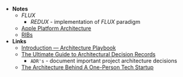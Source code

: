 - **Notes**
	- *FLUX*
		- *REDUX* - implementation of *FLUX* paradigm
	- [Apple Platform Architecture](Information%20Technology/Programming/Apple%20Technologies/Apple%20Platform%20Architecture.md)
	- [RIBs](Information%20Technology/Programming/Apple%20Technologies/RIBs.md)
- **Links**
	- [Introduction — Architecture Playbook](https://nocomplexity.com/documents/arplaybook/introduction.html)
	- [The Ultimate Guide to Architectural Decision Records](https://betterprogramming.pub/the-ultimate-guide-to-architectural-decision-records-6d74fd3850ee)
		- `ADR's` - document important project architecture decisions
	- [The Architecture Behind A One-Person Tech Startup](https://anthonynsimon.com/blog/one-man-saas-architecture/) 